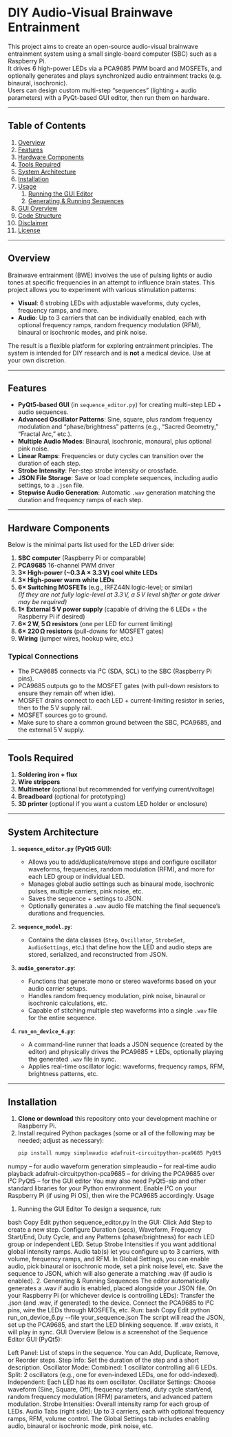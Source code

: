 # DIY Audio-Visual Brainwave Entrainment

This project aims to create an open-source audio-visual brainwave entrainment system using a small single-board computer (SBC) such as a Raspberry Pi.  
It drives 6 high-power LEDs via a PCA9685 PWM board and MOSFETs, and optionally generates and plays synchronized audio entrainment tracks (e.g. binaural, isochronic).  
Users can design custom multi-step “sequences” (lighting + audio parameters) with a PyQt-based GUI editor, then run them on hardware.

---

## Table of Contents
1. [Overview](#overview)
2. [Features](#features)
3. [Hardware Components](#hardware-components)
4. [Tools Required](#tools-required)
5. [System Architecture](#system-architecture)
6. [Installation](#installation)
7. [Usage](#usage)
   1. [Running the GUI Editor](#running-the-gui-editor)
   2. [Generating & Running Sequences](#generating--running-sequences)
8. [GUI Overview](#gui-overview)
9. [Code Structure](#code-structure)
10. [Disclaimer](#disclaimer)
11. [License](#license)

---

## Overview
Brainwave entrainment (BWE) involves the use of pulsing lights or audio tones at specific frequencies in an attempt to influence brain states. This project allows you to experiment with various stimulation patterns:
- **Visual**: 6 strobing LEDs with adjustable waveforms, duty cycles, frequency ramps, and more.
- **Audio**: Up to 3 carriers that can be individually enabled, each with optional frequency ramps, random frequency modulation (RFM), binaural or isochronic modes, and pink noise.

The result is a flexible platform for exploring entrainment principles. The system is intended for DIY research and is **not** a medical device. Use at your own discretion.

---

## Features
- **PyQt5-based GUI** (in `sequence_editor.py`) for creating multi-step LED + audio sequences.
- **Advanced Oscillator Patterns**: Sine, square, plus random frequency modulation and “phase/brightness” patterns (e.g., “Sacred Geometry,” “Fractal Arc,” etc.).
- **Multiple Audio Modes**: Binaural, isochronic, monaural, plus optional pink noise.
- **Linear Ramps**: Frequencies or duty cycles can transition over the duration of each step.
- **Strobe Intensity**: Per-step strobe intensity or crossfade.
- **JSON File Storage**: Save or load complete sequences, including audio settings, to a `.json` file.
- **Stepwise Audio Generation**: Automatic `.wav` generation matching the duration and frequency ramps of each step.

---

## Hardware Components
Below is the minimal parts list used for the LED driver side:

1. **SBC computer** (Raspberry Pi or comparable)
2. **PCA9685** 16-channel PWM driver
3. **3× High-power (~0.3 A × 3.3 V) cool white LEDs**
4. **3× High-power warm white LEDs**
5. **6× Switching MOSFETs** (e.g., IRFZ44N logic-level; or similar)  
   *(If they are not fully logic-level at 3.3 V, a 5 V level shifter or gate driver may be required)*
6. **1× External 5 V power supply** (capable of driving the 6 LEDs + the Raspberry Pi if desired)
7. **6× 2 W, 5 Ω resistors** (one per LED for current limiting)
8. **6× 220 Ω resistors** (pull-downs for MOSFET gates)
9. **Wiring** (jumper wires, hookup wire, etc.)

### Typical Connections
- The PCA9685 connects via I²C (SDA, SCL) to the SBC (Raspberry Pi pins).
- PCA9685 outputs go to the MOSFET gates (with pull-down resistors to ensure they remain off when idle).
- MOSFET drains connect to each LED + current-limiting resistor in series, then to the 5 V supply rail.
- MOSFET sources go to ground.
- Make sure to share a common ground between the SBC, PCA9685, and the external 5 V supply.

---

## Tools Required
1. **Soldering iron + flux**
2. **Wire strippers**
3. **Multimeter** (optional but recommended for verifying current/voltage)
4. **Breadboard** (optional for prototyping)
5. **3D printer** (optional if you want a custom LED holder or enclosure)

---

## System Architecture
1. **`sequence_editor.py` (PyQt5 GUI)**:
   - Allows you to add/duplicate/remove steps and configure oscillator waveforms, frequencies, random modulation (RFM), and more for each LED group or individual LED.
   - Manages global audio settings such as binaural mode, isochronic pulses, multiple carriers, pink noise, etc.
   - Saves the sequence + settings to JSON.
   - Optionally generates a `.wav` audio file matching the final sequence’s durations and frequencies.

2. **`sequence_model.py`**:
   - Contains the data classes (`Step`, `Oscillator`, `StrobeSet`, `AudioSettings`, etc.) that define how the LED and audio steps are stored, serialized, and reconstructed from JSON.

3. **`audio_generator.py`**:
   - Functions that generate mono or stereo waveforms based on your audio carrier setups.
   - Handles random frequency modulation, pink noise, binaural or isochronic calculations, etc.
   - Capable of stitching multiple step waveforms into a single `.wav` file for the entire sequence.

4. **`run_on_device_6.py`**:
   - A command-line runner that loads a JSON sequence (created by the editor) and physically drives the PCA9685 + LEDs, optionally playing the generated `.wav` file in sync.
   - Applies real-time oscillator logic: waveforms, frequency ramps, RFM, brightness patterns, etc.

---

## Installation
1. **Clone or download** this repository onto your development machine or Raspberry Pi.
2. Install required Python packages (some or all of the following may be needed; adjust as necessary):
   ```bash
   pip install numpy simpleaudio adafruit-circuitpython-pca9685 PyQt5
numpy – for audio waveform generation
simpleaudio – for real-time audio playback
adafruit-circuitpython-pca9685 – for driving the PCA9685 over I²C
PyQt5 – for the GUI editor
You may also need PyQt5-sip and other standard libraries for your Python environment.
Enable I²C on your Raspberry Pi (if using Pi OS), then wire the PCA9685 accordingly.
Usage
1. Running the GUI Editor
To design a sequence, run:

bash
Copy
Edit
python sequence_editor.py
In the GUI:
Click Add Step to create a new step.
Configure Duration (secs), Waveform, Frequency Start/End, Duty Cycle, and any Patterns (phase/brightness) for each LED group or independent LED.
Setup Strobe Intensities if you want additional global intensity ramps.
Audio tab(s) let you configure up to 3 carriers, with volume, frequency ramps, and RFM.
In Global Settings, you can enable audio, pick binaural or isochronic mode, set a pink noise level, etc.
Save the sequence to JSON, which will also generate a matching .wav (if audio is enabled).
2. Generating & Running Sequences
The editor automatically generates a .wav if audio is enabled, placed alongside your JSON file.
On your Raspberry Pi (or whichever device is controlling LEDs):
Transfer the .json (and .wav, if generated) to the device.
Connect the PCA9685 to I²C pins, wire the LEDs through MOSFETs, etc.
Run:
bash
Copy
Edit
python run_on_device_6.py --file your_sequence.json
The script will read the JSON, set up the PCA9685, and start the LED blinking sequence. If .wav exists, it will play in sync.
GUI Overview
Below is a screenshot of the Sequence Editor GUI (PyQt5):


Left Panel: List of steps in the sequence. You can Add, Duplicate, Remove, or Reorder steps.
Step Info: Set the duration of the step and a short description.
Oscillator Mode:
Combined: 1 oscillator controlling all 6 LEDs.
Split: 2 oscillators (e.g., one for even-indexed LEDs, one for odd-indexed).
Independent: Each LED has its own oscillator.
Oscillator Settings: Choose waveform (Sine, Square, Off), frequency start/end, duty cycle start/end, random frequency modulation (RFM) parameters, and advanced pattern modulation.
Strobe Intensities: Overall intensity ramp for each group of LEDs.
Audio Tabs (right side): Up to 3 carriers, each with optional frequency ramps, RFM, volume control. The Global Settings tab includes enabling audio, binaural or isochronic mode, pink noise, etc.
